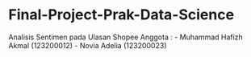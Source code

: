 # Final-Project-Prak-Data-Science

Analisis Sentimen pada Ulasan Shopee
Anggota : - Muhammad Hafizh Akmal (123200012)
          - Novia Adelia          (123200023)
